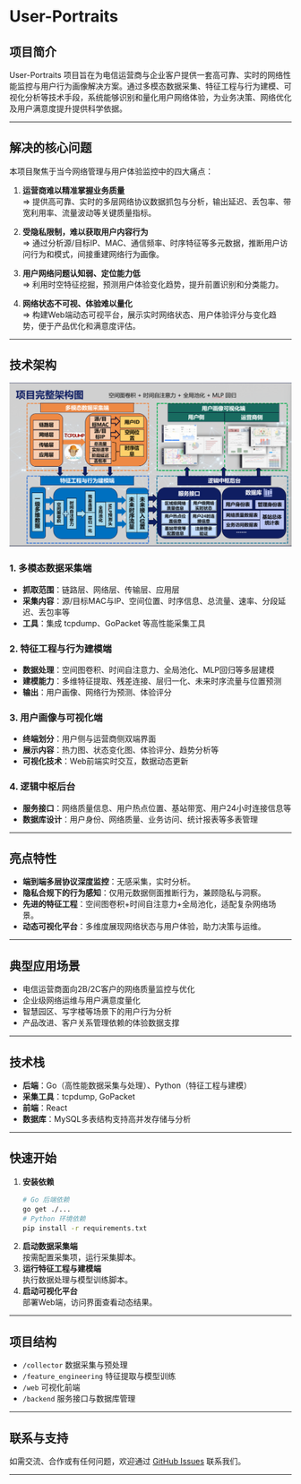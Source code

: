 # User-Portraits

## 项目简介

User-Portraits 项目旨在为电信运营商与企业客户提供一套高可靠、实时的网络性能监控与用户行为画像解决方案。通过多模态数据采集、特征工程与行为建模、可视化分析等技术手段，系统能够识别和量化用户网络体验，为业务决策、网络优化及用户满意度提升提供科学依据。

---

## 解决的核心问题

本项目聚焦于当今网络管理与用户体验监控中的四大痛点：

1. **运营商难以精准掌握业务质量**  
   ⇒ 提供高可靠、实时的多层网络协议数据抓包与分析，输出延迟、丢包率、带宽利用率、流量波动等关键质量指标。

2. **受隐私限制，难以获取用户内容行为**  
   ⇒ 通过分析源/目标IP、MAC、通信频率、时序特征等多元数据，推断用户访问行为和模式，间接重建网络行为画像。

3. **用户网络问题认知弱、定位能力低**  
   ⇒ 利用时空特征挖掘，预测用户体验变化趋势，提升前置识别和分类能力。

4. **网络状态不可视、体验难以量化**  
   ⇒ 构建Web端动态可视平台，展示实时网络状态、用户体验评分与变化趋势，便于产品优化和满意度评估。

---

## 技术架构

![项目架构](项目架构.png)

### 1. 多模态数据采集端  
- **抓取范围**：链路层、网络层、传输层、应用层
- **采集内容**：源/目标MAC与IP、空间位置、时序信息、总流量、速率、分段延迟、丢包率等
- **工具**：集成 tcpdump、GoPacket 等高性能采集工具

### 2. 特征工程与行为建模端  
- **数据处理**：空间图卷积、时间自注意力、全局池化、MLP回归等多层建模
- **建模能力**：多维特征提取、残差连接、层归一化、未来时序流量与位置预测
- **输出**：用户画像、网络行为预测、体验评分

### 3. 用户画像与可视化端  
- **终端划分**：用户侧与运营商侧双端界面
- **展示内容**：热力图、状态变化图、体验评分、趋势分析等
- **可视化技术**：Web前端实时交互，数据动态更新

### 4. 逻辑中枢后台  
- **服务接口**：网络质量信息、用户热点位置、基站带宽、用户24小时连接信息等
- **数据库设计**：用户身份、网络质量、业务访问、统计报表等多表管理

---

## 亮点特性

- **端到端多层协议深度监控**：无感采集，实时分析。
- **隐私合规下的行为感知**：仅用元数据侧面推断行为，兼顾隐私与洞察。
- **先进的特征工程**：空间图卷积+时间自注意力+全局池化，适配复杂网络场景。
- **动态可视化平台**：多维度展现网络状态与用户体验，助力决策与运维。

---

## 典型应用场景

- 电信运营商面向2B/2C客户的网络质量监控与优化
- 企业级网络运维与用户满意度量化
- 智慧园区、写字楼等场景下的用户行为分析
- 产品改进、客户关系管理依赖的体验数据支撑

---

## 技术栈

- **后端**：Go（高性能数据采集与处理）、Python（特征工程与建模）
- **采集工具**：tcpdump, GoPacket
- **前端**：React
- **数据库**：MySQL多表结构支持高并发存储与分析

---

## 快速开始

1. **安装依赖**
    ```bash
    # Go 后端依赖
    go get ./...
    # Python 环境依赖
    pip install -r requirements.txt
    ```
2. **启动数据采集端**  
   按需配置采集项，运行采集脚本。
3. **运行特征工程与建模端**  
   执行数据处理与模型训练脚本。
4. **启动可视化平台**  
   部署Web端，访问界面查看动态结果。

---

## 项目结构

- `/collector` 数据采集与预处理
- `/feature_engineering` 特征提取与模型训练
- `/web` 可视化前端
- `/backend` 服务接口与数据库管理

---

## 联系与支持

如需交流、合作或有任何问题，欢迎通过 [GitHub Issues](https://github.com/luosun12/User-Portraits/issues) 联系我们。

---
